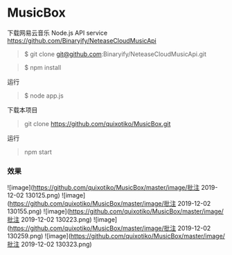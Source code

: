# MusicBox

 下载网易云音乐 Node.js API service https://github.com/Binaryify/NeteaseCloudMusicApi

> $ git clone git@github.com:Binaryify/NeteaseCloudMusicApi.git

> $ npm install

运行
> $ node app.js


下载本项目

> git clone https://github.com/quixotiko/MusicBox.git

运行

> npm start

### 效果

![image](https://github.com/quixotiko/MusicBox/master/image/批注 2019-12-02 130125.png)
![image](https://github.com/quixotiko/MusicBox/master/image/批注 2019-12-02 130155.png)
![image](https://github.com/quixotiko/MusicBox/master/image/批注 2019-12-02 130223.png)
![image](https://github.com/quixotiko/MusicBox/master/image/批注 2019-12-02 130259.png)
![image](https://github.com/quixotiko/MusicBox/master/image/批注 2019-12-02 130323.png)



